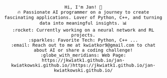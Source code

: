 <p align="center">
  <samp>
    Hi, I'm Jan! 👋 <br>
    🔥 Passionate AI programmer on a journey to create fascinating applications. Lover of Python, C++, and turning data into meaningful insights. 📊  <br>
    :rocket: Currently working on a neural network and RL projects. <br>
    :sparkles: Favorite Tech: Python, C++ ... <br>
    :email:	Reach out to me at kwiatkor9@gmail.com to chat about AI or share a coding challenge! <br>
    :globe_with_meridians: Web Page: https://jkwiatk1.github.io/jan-kwiatkowski.github.io/)https://jkwiatk1.github.io/jan-kwiatkowski.github.io/ <br>
  </samp>
</p>
